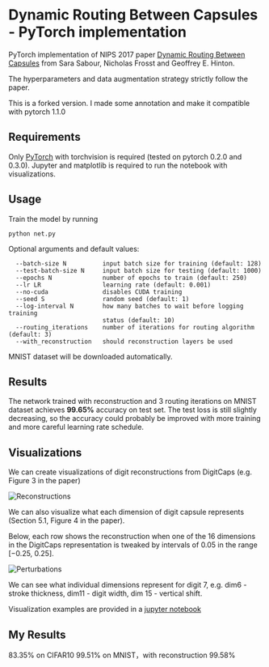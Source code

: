 # Dynamic Routing Between Capsules - PyTorch implementation

PyTorch implementation of NIPS 2017 paper [Dynamic Routing Between Capsules](https://arxiv.org/abs/1710.09829) from Sara Sabour, Nicholas Frosst and Geoffrey E. Hinton.

The hyperparameters and data augmentation strategy strictly follow the paper.

This is a forked version. I made some annotation and make it compatible with pytorch 1.1.0

## Requirements

Only [PyTorch](http://pytorch.org/) with torchvision is required (tested on pytorch 0.2.0 and 0.3.0). Jupyter and matplotlib is required to run the notebook with visualizations.

## Usage

Train the model by running

    python net.py
Optional arguments and default values:

```
  --batch-size N          input batch size for training (default: 128)
  --test-batch-size N     input batch size for testing (default: 1000)
  --epochs N              number of epochs to train (default: 250)
  --lr LR                 learning rate (default: 0.001)
  --no-cuda               disables CUDA training
  --seed S                random seed (default: 1)
  --log-interval N        how many batches to wait before logging training
                          status (default: 10)
  --routing_iterations    number of iterations for routing algorithm (default: 3)
  --with_reconstruction   should reconstruction layers be used
```

MNIST dataset will be downloaded automatically.

## Results

The network trained with reconstruction and 3 routing iterations on MNIST dataset achieves **99.65%** accuracy on test set. The test loss is still slightly decreasing, so the accuracy could probably be improved with more training and more careful learning rate schedule.

## Visualizations

We can create visualizations of digit reconstructions from DigitCaps (e.g. Figure 3 in the paper)

![Reconstructions](images/reconstructions.png)



We can also visualize what each dimension of digit capsule represents (Section 5.1, Figure 4 in the paper). 

Below, each row shows the reconstruction when one of the 16 dimensions in the DigitCaps representation is tweaked by intervals of 0.05 in the range [−0.25, 0.25].

![Perturbations](images/perturbations.png)

We can see what individual dimensions represent for digit 7,  e.g. dim6 - stroke thickness, dim11 - digit width, dim 15 - vertical shift.

Visualization examples are provided in a [jupyter notebook](reconstruction_visualization.ipynb)

## My Results
83.35% on CIFAR10
99.51% on MNIST，with reconstruction 99.58%